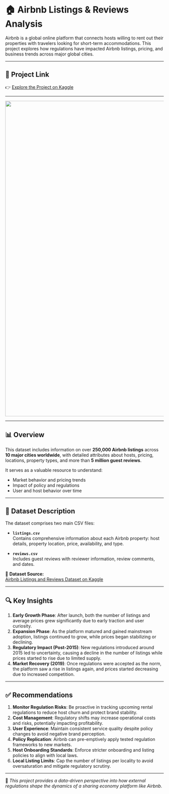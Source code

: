 # 🏠 Airbnb Listings & Reviews Analysis

Airbnb is a global online platform that connects hosts willing to rent out their properties with travelers looking for short-term accommodations. This project explores how regulations have impacted Airbnb listings, pricing, and business trends across major global cities.

---

## 🔗 Project Link

👉 [Explore the Project on Kaggle](https://www.kaggle.com/code/sayalibhosale21/airbnb-project1)

---

<img src="https://media.marketrealist.com/brand-img/3-CdKx71z/1200x628/how-to-invest-in-airbnb-1640117994490.jpg" width="1000"/>

---

## 📊 Overview

This dataset includes information on over **250,000 Airbnb listings** across **10 major cities worldwide**, with detailed attributes about hosts, pricing, locations, property types, and more than **5 million guest reviews**.

It serves as a valuable resource to understand:
- Market behavior and pricing trends
- Impact of policy and regulations
- User and host behavior over time

---

## 📁 Dataset Description

The dataset comprises two main CSV files:

- **`listings.csv`**  
  Contains comprehensive information about each Airbnb property: host details, property location, price, availability, and type.

- **`reviews.csv`**  
  Includes guest reviews with reviewer information, review comments, and dates.

🔗 **Dataset Source:**  
[Airbnb Listings and Reviews Dataset on Kaggle](https://www.kaggle.com/datasets/mysarahmadbhat/airbnb-listings-reviews)

---

## 🔍 Key Insights

1. **Early Growth Phase**: After launch, both the number of listings and average prices grew significantly due to early traction and user curiosity.
2. **Expansion Phase**: As the platform matured and gained mainstream adoption, listings continued to grow, while prices began stabilizing or declining.
3. **Regulatory Impact (Post-2015)**: New regulations introduced around 2015 led to uncertainty, causing a decline in the number of listings while prices started to rise due to limited supply.
4. **Market Recovery (2019)**: Once regulations were accepted as the norm, the platform saw a rise in listings again, and prices started decreasing due to increased competition.

---

## ✅ Recommendations

1. **Monitor Regulation Risks**: Be proactive in tracking upcoming rental regulations to reduce host churn and protect brand stability.
2. **Cost Management**: Regulatory shifts may increase operational costs and risks, potentially impacting profitability.
3. **User Experience**: Maintain consistent service quality despite policy changes to avoid negative brand perception.
4. **Policy Replication**: Airbnb can pre-emptively apply tested regulation frameworks to new markets.
5. **Host Onboarding Standards**: Enforce stricter onboarding and listing policies to align with local laws.
6. **Local Listing Limits**: Cap the number of listings per locality to avoid oversaturation and mitigate regulatory scrutiny.

---

🧠 *This project provides a data-driven perspective into how external regulations shape the dynamics of a sharing economy platform like Airbnb.*

